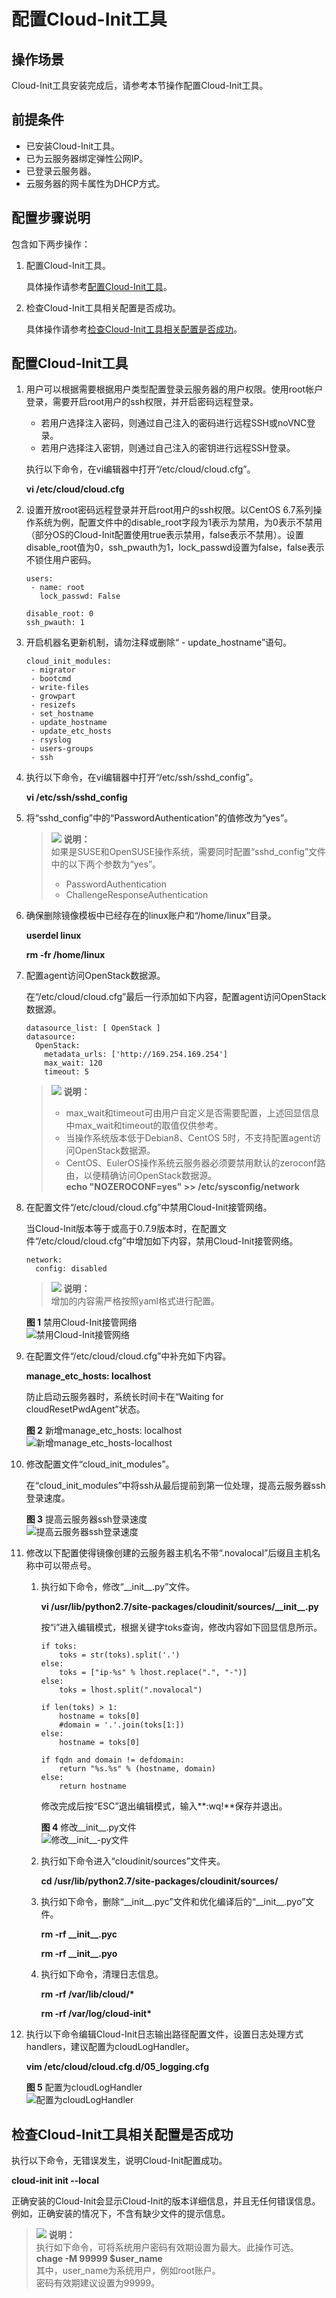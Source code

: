 # 配置Cloud-Init工具<a name="ims_01_0407"></a>

## 操作场景<a name="section3973140152118"></a>

Cloud-Init工具安装完成后，请参考本节操作配置Cloud-Init工具。

## 前提条件<a name="zh-cn_topic_0029124518_section49653222162416"></a>

-   已安装Cloud-Init工具。
-   已为云服务器绑定弹性公网IP。
-   已登录云服务器。
-   云服务器的网卡属性为DHCP方式。

## 配置步骤说明<a name="section62254326101255"></a>

包含如下两步操作：

1.  配置Cloud-Init工具。

    具体操作请参考[配置Cloud-Init工具](#section167211112174518)。

2.  检查Cloud-Init工具相关配置是否成功。

    具体操作请参考[检查Cloud-Init工具相关配置是否成功](#section56956574101031)。


## 配置Cloud-Init工具<a name="section167211112174518"></a>

1.  用户可以根据需要根据用户类型配置登录云服务器的用户权限。使用root帐户登录，需要开启root用户的ssh权限，并开启密码远程登录。

    -   若用户选择注入密码，则通过自己注入的密码进行远程SSH或noVNC登录。
    -   若用户选择注入密钥，则通过自己注入的密钥进行远程SSH登录。

    执行以下命令，在vi编辑器中打开“/etc/cloud/cloud.cfg”。

    **vi /etc/cloud/cloud.cfg**

2.  设置开放root密码远程登录并开启root用户的ssh权限。以CentOS 6.7系列操作系统为例，配置文件中的disable\_root字段为1表示为禁用，为0表示不禁用（部分OS的Cloud-Init配置使用true表示禁用，false表示不禁用）。设置disable\_root值为0，ssh\_pwauth为1，lock\_passwd设置为false，false表示不锁住用户密码。

    ```
    users:
     - name: root
       lock_passwd: False
    
    disable_root: 0
    ssh_pwauth: 1
    ```


1.  开启机器名更新机制，请勿注释或删除“ - update\_hostname”语句。

    ```
    cloud_init_modules:
     - migrator
     - bootcmd
     - write-files
     - growpart
     - resizefs
     - set_hostname
     - update_hostname
     - update_etc_hosts
     - rsyslog
     - users-groups
     - ssh
    ```

2.  执行以下命令，在vi编辑器中打开“/etc/ssh/sshd\_config”。

    **vi /etc/ssh/sshd\_config**

3.  将“sshd\_config”中的“PasswordAuthentication”的值修改为“yes”。

    >![](public_sys-resources/icon-note.gif) **说明：**   
    >如果是SUSE和OpenSUSE操作系统，需要同时配置“sshd\_config”文件中的以下两个参数为“yes”。  
    >-   PasswordAuthentication  
    >-   ChallengeResponseAuthentication  

4.  确保删除镜像模板中已经存在的linux账户和“/home/linux”目录。

    **userdel linux**

    **rm -fr /home/linux**


1.  配置agent访问OpenStack数据源。

    在“/etc/cloud/cloud.cfg”最后一行添加如下内容，配置agent访问OpenStack数据源。

    ```
    datasource_list: [ OpenStack ]
    datasource:
      OpenStack:
        metadata_urls: ['http://169.254.169.254']
        max_wait: 120
        timeout: 5
    ```

    >![](public_sys-resources/icon-note.gif) **说明：**   
    >-   max\_wait和timeout可由用户自定义是否需要配置，上述回显信息中max\_wait和timeout的取值仅供参考。  
    >-   当操作系统版本低于Debian8、CentOS 5时，不支持配置agent访问OpenStack数据源。  
    >-   CentOS、EulerOS操作系统云服务器必须要禁用默认的zeroconf路由，以便精确访问OpenStack数据源。  
    >    **echo "NOZEROCONF=yes" \>\> /etc/sysconfig/network**  

2.  在配置文件“/etc/cloud/cloud.cfg”中禁用Cloud-Init接管网络。

    当Cloud-Init版本等于或高于0.7.9版本时，在配置文件“/etc/cloud/cloud.cfg”中增加如下内容，禁用Cloud-Init接管网络。

    ```
    network:
      config: disabled
    ```

    >![](public_sys-resources/icon-note.gif) **说明：**   
    >增加的内容需严格按照yaml格式进行配置。  

    **图 1**  禁用Cloud-Init接管网络<a name="fig6457310396"></a>  
    ![](figures/禁用Cloud-Init接管网络.png "禁用Cloud-Init接管网络")

3.  在配置文件“/etc/cloud/cloud.cfg”中补充如下内容。

    **manage\_etc\_hosts: localhost**

    防止启动云服务器时，系统长时间卡在“Waiting for cloudResetPwdAgent”状态。

    **图 2**  新增manage\_etc\_hosts: localhost<a name="fig12642166911"></a>  
    ![](figures/新增manage_etc_hosts-localhost.png "新增manage_etc_hosts-localhost")

4.  修改配置文件“cloud\_init\_modules”。

    在“cloud\_init\_modules”中将ssh从最后提前到第一位处理，提高云服务器ssh登录速度。

    **图 3**  提高云服务器ssh登录速度<a name="fig1790810621020"></a>  
    ![](figures/提高云服务器ssh登录速度.png "提高云服务器ssh登录速度")

5.  修改以下配置使得镜像创建的云服务器主机名不带“.novalocal”后缀且主机名称中可以带点号。
    1.  执行如下命令，修改“\_\_init\_\_.py”文件。

        **vi /usr/lib/python2.7/site-packages/cloudinit/sources/\_\_init\_\_.py**

        按“i”进入编辑模式，根据关键字toks查询，修改内容如下回显信息所示。

        ```
        if toks:
            toks = str(toks).split('.')
        else:
            toks = ["ip-%s" % lhost.replace(".", "-")]
        else:
            toks = lhost.split(".novalocal")
        
        if len(toks) > 1:
            hostname = toks[0]
            #domain = '.'.join(toks[1:])
        else:
            hostname = toks[0]
        
        if fqdn and domain != defdomain:
            return "%s.%s" % (hostname, domain)
        else:
            return hostname
        ```

        修改完成后按“ESC”退出编辑模式，输入**:wq!**保存并退出。

        **图 4**  修改\_\_init\_\_.py文件<a name="fig16394117429"></a>  
        ![](figures/修改__init__-py文件.png "修改__init__-py文件")

    2.  执行如下命令进入“cloudinit/sources”文件夹。

        **cd /usr/lib/python2.7/site-packages/cloudinit/sources/**

    3.  执行如下命令，删除“\_\_init\_\_.pyc”文件和优化编译后的“\_\_init\_\_.pyo”文件。

        **rm -rf \_\_init\_\_.pyc**

        **rm -rf \_\_init\_\_.pyo**

    4.  执行如下命令，清理日志信息。

        **rm -rf /var/lib/cloud/\***

        **rm -rf /var/log/cloud-init\***

6.  执行以下命令编辑Cloud-Init日志输出路径配置文件，设置日志处理方式handlers，建议配置为cloudLogHandler。

    **vim /etc/cloud/cloud.cfg.d/05\_logging.cfg**

    **图 5**  配置为cloudLogHandler<a name="fig7199201371212"></a>  
    ![](figures/配置为cloudLogHandler.png "配置为cloudLogHandler")


## 检查Cloud-Init工具相关配置是否成功<a name="section56956574101031"></a>

执行以下命令，无错误发生，说明Cloud-Init配置成功。

**cloud-init init --local**

正确安装的Cloud-Init会显示Cloud-Init的版本详细信息，并且无任何错误信息。例如，正确安装的情况下，不含有缺少文件的提示信息。

>![](public_sys-resources/icon-note.gif) **说明：**   
>执行如下命令，可将系统用户密码有效期设置为最大。此操作可选。  
>**chage -M 99999 $user\_name**  
>其中，user\_name为系统用户，例如root账户。  
>密码有效期建议设置为99999。  

